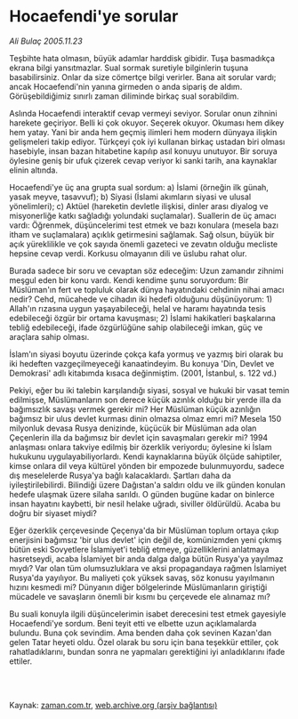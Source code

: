 # Hocaefendi'ye sorular

*Ali Bulaç 2005.11.23*

<td class="columnist-detail">
<p>Teşbihte hata olmasın, büyük adamlar harddisk gibidir. Tuşa basmadıkça ekrana bilgi yansıtmazlar. Sual sormak suretiyle bilginlerin tuşuna basabilirsiniz. Onlar da size cömertçe bilgi verirler. Bana ait sorular vardı; ancak Hocaefendi'nin yanına girmeden o anda sipariş de aldım. Görüşebildiğimiz sınırlı zaman diliminde birkaç sual sorabildim.</p>
<p>
<div id="haberMetinDiv">
<p>Aslında Hocaefendi interaktif cevap vermeyi seviyor. Sorular onun zihnini harekete geçiriyor. Belli ki çok okuyor. Seçerek okuyor. Okuması hem dikey hem yatay. Yani bir anda hem geçmiş ilimleri hem modern dünyaya ilişkin gelişmeleri takip ediyor. Türkçeyi çok iyi kullanan birkaç ustadan biri olması hasebiyle, insan bazan hitabetine kapılıp asıl konuyu unutuyor. Bir soruya öylesine geniş bir ufuk çizerek cevap veriyor ki sanki tarih, ana kaynaklar elinin altında. 
<p> Hocaefendi'ye üç ana grupta sual sordum: a) İslami (örneğin ilk günah, yasak meyve, tasavvuf); b) Siyasi (İslami akımların siyasi ve ulusal yönelimleri); c) Aktüel (hareketin devletle ilişkisi, dinler arası diyalog ve misyonerliğe katkı sağladığı yolundaki suçlamalar). Suallerin de üç amacı vardı: Öğrenmek, düşüncelerimi test etmek ve bazı konulara (mesela bazı itham ve suçlamalara) açıklık getirmesini sağlamak. Sağ olsun, büyük bir açık yüreklilikle ve çok sayıda önemli gazeteci ve zevatın olduğu mecliste hepsine cevap verdi. Korkusu olmayanın dili ve üslubu rahat olur. 
<p> Burada sadece bir soru ve cevaptan söz edeceğim: Uzun zamandır zihnimi meşgul eden bir konu vardı. Kendi kendime şunu soruyordum: Bir Müslüman'ın fert ve topluluk olarak dünya hayatındaki cehdinin nihai amacı nedir? Cehd, mücahede ve cihadın iki hedefi olduğunu düşünüyorum: 1) Allah'ın rızasına uygun yaşayabileceği, helal ve haramı hayatında tesis edebileceği özgür bir ortama kavuşması; 2) İslami hakikatleri başkalarına tebliğ edebileceği, ifade özgürlüğüne sahip olabileceği imkan, güç ve araçlara sahip olması. 
<p> İslam'ın siyasi boyutu üzerinde çokça kafa yormuş ve yazmış biri olarak bu iki hedeften vazgeçilmeyeceği kanaatindeyim. Bu konuya 'Din, Devlet ve Demokrasi' adlı kitabımda kısaca değinmiştim. (2001, İstanbul, s. 122 vd.)
<p> Pekiyi, eğer bu iki talebin karşılandığı siyasi, sosyal ve hukuki bir vasat temin edilmişse, Müslümanların son derece küçük azınlık olduğu bir yerde illa da bağımsızlık savaşı vermek gerekir mi? Her Müslüman küçük azınlığın bağımsız bir ulus devlet kurması dinin olmazsa olmaz emri mi? Mesela 150 milyonluk devasa Rusya denizinde, küçücük bir Müslüman ada olan Çeçenlerin illa da bağımsız bir devlet için savaşmaları gerekir mi? 1994 anlaşması onlara takviye edilmiş bir özerklik veriyordu; öylesine ki İslam hukukunu uygulayabiliyorlardı. Kendi kaynaklarına büyük ölçüde sahiptiler, kimse onlara dil veya kültürel yönden bir empozede bulunmuyordu, sadece dış meselelerde Rusya'ya bağlı kalacaklardı. Şartları daha da iyileştirilebilirdi. Bilindiği üzere Dağıstan'a saldırı oldu ve ilk günden konulan hedefe ulaşmak üzere silaha sarıldı. O günden bugüne kadar on binlerce insan hayatını kaybetti, bir nesil helake uğradı, siviller öldürüldü. Acaba bu doğru bir siyaset miydi?
<p> Eğer özerklik çerçevesinde Çeçenya'da bir Müslüman toplum ortaya çıkıp enerjisini bağımsız 'bir ulus devlet' için değil de, komünizmden yeni çıkmış bütün eski Sovyetlere İslamiyet'i tebliğ etmeye, güzelliklerini anlatmaya hasretseydi, acaba İslamiyet bir anda dalga dalga bütün Rusya'ya yayılmaz mıydı? Var olan tüm olumsuzluklara ve aksi propagandaya rağmen İslamiyet Rusya'da yayılıyor. Bu maliyeti çok yüksek savaş, söz konusu yayılmanın hızını kesmedi mi? Dünyanın diğer bölgelerinde Müslümanların giriştiği mücadele ve savaşların önemli bir kısmı bu çerçevede ele alınamaz mı?
<p> Bu suali konuyla ilgili düşüncelerimin isabet derecesini test etmek gayesiyle Hocaefendi'ye sordum. Beni teyit etti ve elbette uzun açıklamalarda bulundu. Buna çok sevindim. Ama benden daha çok sevinen Kazan'dan gelen Tatar heyeti oldu. Özel olarak bu soru için bana teşekkür ettiler, çok rahatladıklarını, bundan sonra ne yapmaları gerektiğini iyi anladıklarını ifade ettiler.</p></p></p></p></p></p></p></div>
</p>


<p><br>
		 </br></p></td>

Kaynak: [zaman.com.tr](http://zaman.com.tr/yazar.do?yazino=231669), [web.archive.org (arşiv bağlantısı)](http://web.archive.org/web/20120315033555/http://www.zaman.com.tr/yazar.do?yazino=231669)
